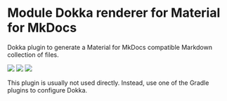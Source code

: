 # Module Dokka renderer for Material for MkDocs

Dokka plugin to generate a Material for MkDocs compatible Markdown collection of files.

<a href="https://search.maven.org/search?q=g:%22dev.opensavvy.dokka.mkdocs%22%20AND%20a:%22renderer%22"><img src="https://img.shields.io/maven-central/v/dev.opensavvy.dokka.mkdocs/renderer.svg?label=Maven%20Central"></a>
<a href="https://opensavvy.dev/open-source/stability.html"><img src="https://badgen.net/static/Stability/alpha/purple"></a>
<a href="https://javadoc.io/doc/dev.opensavvy.dokka.mkdocs/renderer"><img src="https://badgen.net/static/Other%20versions/javadoc.io/blue"></a>

This plugin is usually not used directly. Instead, use one of the Gradle plugins to configure Dokka.
